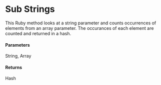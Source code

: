 # Sub Strings
This Ruby method looks at a string parameter and counts occurrences of elements from an array parameter. The occurances of each element are counted and returned in a hash.

#### Parameters
String, Array

#### Returns
Hash


